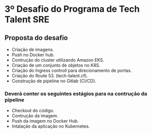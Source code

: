 # 3º Desafio do Programa de Tech Talent SRE

## Proposta do desafio
 - Criação de imagens.
 - Push no Docker hub.
 - Contrução do cluster utilizando Amazon EKS.
 - Criação de um conjunto de objetos no K8S.
 - Criação do Ingress controll para direcionamento de portas.
 - Criação do Route 53. (tech-talent.cf).
 - Construção de pipeline no Gitlab (CI/CD).

### Deverá conter os seguintes estágios para na contrução da pipeline
- Checkout do código.
- Contrução da imagem.
- Push da imagem no Docker Hub.
- Intalação da aplicação no Kubernetes.